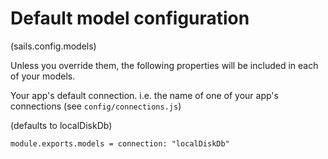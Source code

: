 
Default model configuration
===========================
(sails.config.models)

Unless you override them, the following properties will be included
in each of your models.

Your app's default connection.
i.e. the name of one of your app's connections (see `config/connections.js`)

(defaults to localDiskDb)

    module.exports.models = connection: "localDiskDb"
